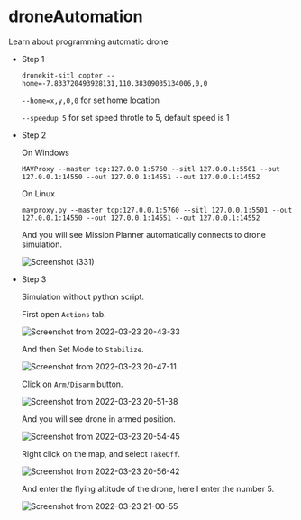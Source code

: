 # droneAutomation
Learn about programming automatic drone 

- Step 1

  ```
  dronekit-sitl copter --home=-7.833720493928131,110.38309035134006,0,0
  ```
  
  `--home=x,y,0,0` for set home location
  
  `--speedup 5` for set speed throtle to 5, default speed is 1
  

- Step 2

  On Windows

  ```
  MAVProxy --master tcp:127.0.0.1:5760 --sitl 127.0.0.1:5501 --out 127.0.0.1:14550 --out 127.0.0.1:14551 --out 127.0.0.1:14552
  ```
  
  On Linux
  
  ```
  mavproxy.py --master tcp:127.0.0.1:5760 --sitl 127.0.0.1:5501 --out 127.0.0.1:14550 --out 127.0.0.1:14551 --out 127.0.0.1:14552
  ```
  
  And you will see Mission Planner automatically connects to drone simulation.
  
  ![Screenshot (331)](https://user-images.githubusercontent.com/99522867/157839813-b3aafee6-134a-4289-8f95-f01d42cf4c26.png)
  
  
- Step 3
  
  Simulation without python script.
  
  First open `Actions` tab.
  
  ![Screenshot from 2022-03-23 20-43-33](https://user-images.githubusercontent.com/99522867/159713637-5348b25f-24e9-4b46-842e-ce49c56b5e59.png)

  And then Set Mode to `Stabilize`.
  
  ![Screenshot from 2022-03-23 20-47-11](https://user-images.githubusercontent.com/99522867/159714362-25c75b76-59c4-4d8b-bce8-59018eece1a7.png)

  Click on `Arm/Disarm` button.
  
  ![Screenshot from 2022-03-23 20-51-38](https://user-images.githubusercontent.com/99522867/159715310-90918e39-be70-4dc0-9936-56e2d47fe3b3.png)

  And you will see drone in armed position.
  
  ![Screenshot from 2022-03-23 20-54-45](https://user-images.githubusercontent.com/99522867/159715929-40a81bd8-fbac-4df8-b96c-7c8776276862.png)

  Right click on the map, and select `TakeOff`.
  
  ![Screenshot from 2022-03-23 20-56-42](https://user-images.githubusercontent.com/99522867/159716518-74b83fd3-fde2-4099-b99e-3098d4fe57c2.png)

  And enter the flying altitude of the drone, here I enter the number 5.
  
  ![Screenshot from 2022-03-23 21-00-55](https://user-images.githubusercontent.com/99522867/159717099-ae8dd0db-72b8-4738-8c86-eff0214df5f5.png)
